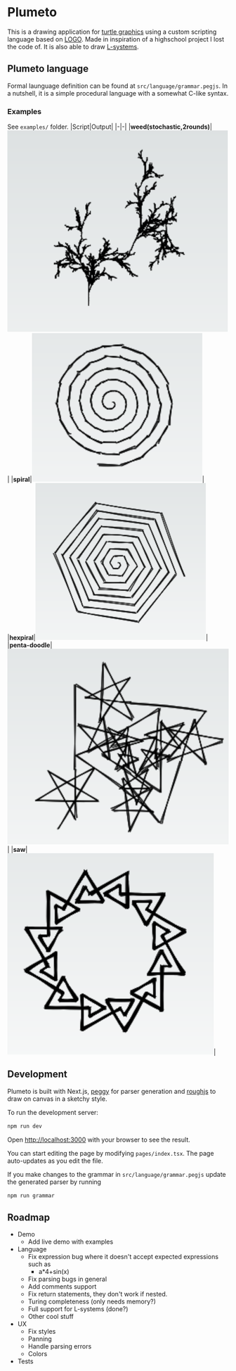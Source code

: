 # Plumeto

This is a drawing application for [turtle graphics](https://en.wikipedia.org/wiki/Turtle_graphics) using a custom scripting language based on [LOGO](https://en.wikipedia.org/wiki/Logo_(programming_language)). Made in inspiration of a highschool project I lost the code of. It is also able to draw [L-systems](https://en.wikipedia.org/wiki/L-system).

## Plumeto language

Formal launguage definition can be found at `src/language/grammar.pegjs`. In a nutshell, it is a simple procedural language with a somewhat C-like syntax.

### Examples

See `examples/` folder.
|Script|Output|
|-|-|
|**weed(stochastic,2rounds)**|![weed](screenshots/weed(stochastic,2rounds).png)|
|**spiral**|![spiral](screenshots/spiral.png)|
|**hexpiral**|![hexpiral](screenshots/hexpiral.png)|
|**penta-doodle**|![penta-doodle](screenshots/penta-doodle.png)|
|**saw**|![saw](screenshots/saw.png)|

## Development

Plumeto is built with Next.js, [peggy](https://github.com/peggyjs/peggy) for parser generation and [roughjs](https://github.com/rough-stuff/rough) to draw on canvas in a sketchy style.

To run the development server:

```bash
npm run dev
```

Open [http://localhost:3000](http://localhost:3000) with your browser to see the result.

You can start editing the page by modifying `pages/index.tsx`. The page auto-updates as you edit the file.

If you make changes to the grammar in `src/language/grammar.pegjs` update the generated parser by running

```bash
npm run grammar
```

## Roadmap
- Demo
  - Add live demo with examples
- Language
  - Fix expression bug where it doesn't accept expected expressions such as
    - a*4+sin(x)
  - Fix parsing bugs in general
  - Add comments support
  - Fix return statements, they don't work if nested.
  - Turing completeness (only needs memory?)
  - Full support for L-systems (done?)
  - Other cool stuff
- UX
  - Fix styles
  - Panning
  - Handle parsing errors
  - Colors
- Tests
